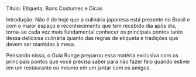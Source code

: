 Titulo: Etiqueta, Bons Costumes e Dicas


Introdução: Não é de hoje que a culinária japonesa está presente no Brasil e com o maior espaço e reconhecimento que tem recebido dia após dia, torna-se cada vez mais fundamental conhecer os principais pontos tanto dessa deliciosa culinária quanto das regras de etiqueta e tradições que devem ser mantidas à mesa.

Pensando nisso, o Guia Runge preparou essa matéria exclusiva com os principais pontos que você precisa saber para não fazer feio quando estiver em um restaurante ou mesmo em um jantar com os amigos.